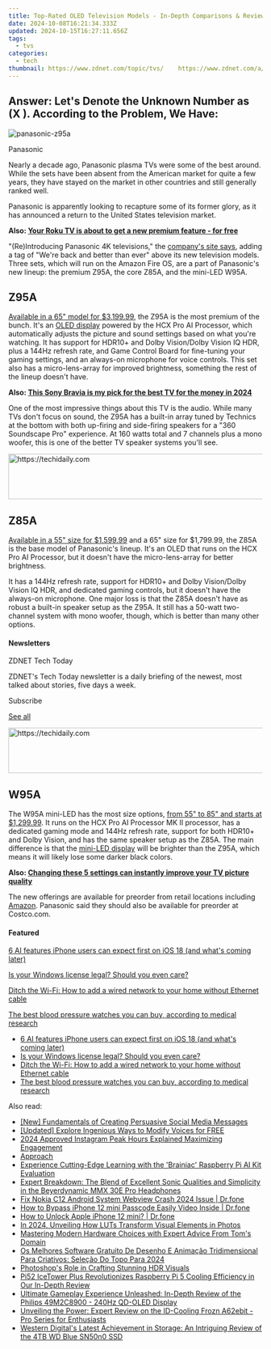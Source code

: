 ```yaml
---
title: Top-Rated OLED Television Models - In-Depth Comparisons & Reviews by Tech Experts | ZDNet
date: 2024-10-08T16:21:34.333Z
updated: 2024-10-15T16:27:11.656Z
tags:
  - tvs
categories:
  - tech
thumbnail: https://www.zdnet.com/topic/tvs/    https://www.zdnet.com/a/img/resize/da94ff96c5cb9b7b37bcd68c2df08e257f6c7363/2023/10/09/461c9ee6-81cd-4774-8a1f-daeac114edb0/gettyimages-1317622158.jpg?width=170&height=96&fit=crop&auto=webp
---
```


## Answer: Let's Denote the Unknown Number as \(X \). According to the Problem, We Have:

![panasonic-z95a](https://www.zdnet.com/a/img/resize/f7f94f63b0adb095008402150d3e792441c46bd6/2024/09/05/0f775309-83aa-42b4-ba1d-c06e9b7716bf/panasonic-z95a.jpg?auto=webp&width=1280)

Panasonic

Nearly a decade ago, Panasonic plasma TVs were some of the best around. While the sets have been absent from the American market for quite a few years, they have stayed on the market in other countries and still generally ranked well.

Panasonic is apparently looking to recapture some of its former glory, as it has announced a return to the United States television market.

**Also: [Your Roku TV is about to get a new premium feature - for free](https://www.zdnet.com/home-and-office/home-entertainment/your-roku-tv-is-about-to-get-a-new-premium-feature-for-free/)**

"(Re)Introducing Panasonic 4K televisions," the [company's site says](https://shop.panasonic.com/pages/panasonic-smart-tvs), adding a tag of "We're back and better than ever" above its new television models. Three sets, which will run on the Amazon Fire OS, are a part of Panasonic's new lineup: the premium Z95A, the core Z85A, and the mini-LED W95A.

## Z95A 

[Available in a 65" model for $3,199.99](https://buy.geni.us/Proxy.ashx?TSID=368250&GR%5FURL=https%3A%2F%2Fwww.amazon.com%2FPanasonic-65-inch-Adaptive-Refresh-Hands-Free%2Fdp%2FB0D8S2D1CZ%2F%3Ftag%3Dzd-buy-button-20%26ascsubtag%3D%5F%5FCOM%5FCLICK%5FID%5F%5F%7Cb178a04b-30b1-4bc6-91be-439dc52e2c9b%7Cdtp&dtb=1), the Z95A is the most premium of the bunch. It's an [OLED display](https://www.zdnet.com/home-and-office/home-entertainment/oled-vs-qled/) powered by the HCX Pro AI Processor, which automatically adjusts the picture and sound settings based on what you're watching. It has support for HDR10+ and Dolby Vision/Dolby Vision IQ HDR, plus a 144Hz refresh rate, and Game Control Board for fine-tuning your gaming settings, and an always-on microphone for voice controls. This set also has a micro-lens-array for improved brightness, something the rest of the lineup doesn't have.

**Also: [This Sony Bravia is my pick for the best TV for the money in 2024](https://www.zdnet.com/home-and-office/home-entertainment/sony-bravia-x90l-review/)**

One of the most impressive things about this TV is the audio. While many TVs don't focus on sound, the Z95A has a built-in array tuned by Technics at the bottom with both up-firing and side-firing speakers for a "360 Soundscape Pro" experience. At 160 watts total and 7 channels plus a mono woofer, this is one of the better TV speaker systems you'll see.

<!-- affiliate ads begin -->
<a href="https://aligracehair.sjv.io/c/5597632/1934292/19272" target="_top" id="1934292">
  <img src="//a.impactradius-go.com/display-ad/19272-1934292" border="0" alt="https://techidaily.com" width="728" height="90"/>
</a>
<img height="0" width="0" src="https://aligracehair.sjv.io/i/5597632/1934292/19272" style="position:absolute;visibility:hidden;" border="0" />
<!-- affiliate ads end -->

## Z85A

[Available in a 55" size for $1,599.99](https://buy.geni.us/Proxy.ashx?TSID=368250&GR%5FURL=https%3A%2F%2Fwww.amazon.com%2FPanasonic-65-inch-Amazon-Adaptive-Refresh%2Fdp%2FB0D8S669CY%3Ftag%3Dzd-buy-button-20%26ascsubtag%3D%5F%5FCOM%5FCLICK%5FID%5F%5F%7Cb178a04b-30b1-4bc6-91be-439dc52e2c9b%7Cdtp&dtb=1) and a 65" size for $1,799.99, the Z85A is the base model of Panasonic's lineup. It's an OLED that runs on the HCX Pro AI Processor, but it doesn't have the micro-lens-array for better brightness. 

It has a 144Hz refresh rate, support for HDR10+ and Dolby Vision/Dolby Vision IQ HDR, and dedicated gaming controls, but it doesn't have the always-on microphone. One major loss is that the Z85A doesn't have as robust a built-in speaker setup as the Z95A. It still has a 50-watt two-channel system with mono woofer, though, which is better than many other options.

#### Newsletters

ZDNET Tech Today

ZDNET's Tech Today newsletter is a daily briefing of the newest, most talked about stories, five days a week.

 Subscribe

[See all](https://www.zdnet.com/newsletters/)

<!-- affiliate ads begin -->
<a href="https://smilemakers.pxf.io/c/5597632/2123901/26106" target="_top" id="2123901">
  <img src="//a.impactradius-go.com/display-ad/26106-2123901" border="0" alt="https://techidaily.com" width="728" height="90"/>
</a>
<img height="0" width="0" src="https://smilemakers.pxf.io/i/5597632/2123901/26106" style="position:absolute;visibility:hidden;" border="0" />
<!-- affiliate ads end -->

## W95A

The W95A mini-LED has the most size options, [from 55" to 85" and starts at $1,299.99](https://buy.geni.us/Proxy.ashx?TSID=368250&GR%5FURL=https%3A%2F%2Fwww.amazon.com%2FPanasonic-65-inch-Amazon-Dimming-Refresh%2Fdp%2FB0D8SDKSWT%3Ftag%3Dzd-buy-button-20%26ascsubtag%3D%5F%5FCOM%5FCLICK%5FID%5F%5F%7Cb178a04b-30b1-4bc6-91be-439dc52e2c9b%7Cdtp&dtb=1). It runs on the HCX Pro AI Processor MK II processor, has a dedicated gaming mode and 144Hz refresh rate, support for both HDR10+ and Dolby Vision, and has the same speaker setup as the Z85A. The main difference is that the [mini-LED display](https://www.zdnet.com/home-and-office/home-entertainment/mini-led-vs-oled-tv/) will be brighter than the Z95A, which means it will likely lose some darker black colors.

**Also: [Changing these 5 settings can instantly improve your TV picture quality](https://www.zdnet.com/home-and-office/home-entertainment/i-changed-these-5-tv-settings-to-instantly-improve-the-picture-quality-and-how-they-work/)**

The new offerings are available for preorder from retail locations including [Amazon](https://buy.geni.us/Proxy.ashx?TSID=368250&GR%5FURL=https%3A%2F%2Fwww.amazon.com%2Fstores%2Fpage%2F0DF89631-4965-4138-9A1F-B2458F6B8379%3Ftag%3Dzd-buy-button-20%26ascsubtag%3D%5F%5FCOM%5FCLICK%5FID%5F%5F%7Cb178a04b-30b1-4bc6-91be-439dc52e2c9b%7Cdtp&dtb=1). Panasonic said they should also be available for preorder at Costco.com.

#### Featured

[6 AI features iPhone users can expect first on iOS 18 (and what's coming later)](https://www.zdnet.com/article/6-ai-features-iphone-users-can-expect-first-on-ios-18-and-whats-coming-later/ "6 AI features iPhone users can expect first on iOS 18 (and what's coming later)")

[Is your Windows license legal? Should you even care?](https://www.zdnet.com/article/is-your-windows-license-legal-should-you-even-care/ "Is your Windows license legal? Should you even care?")

[Ditch the Wi-Fi: How to add a wired network to your home without Ethernet cable](https://www.zdnet.com/article/ditch-the-wi-fi-how-to-add-a-wired-network-to-your-home-without-ethernet-cable/ "Ditch the Wi-Fi: How to add a wired network to your home without Ethernet cable")

[The best blood pressure watches you can buy, according to medical research](https://www.zdnet.com/article/best-blood-pressure-watch/ "The best blood pressure watches you can buy, according to medical research")

* [6 AI features iPhone users can expect first on iOS 18 (and what's coming later)](https://www.zdnet.com/article/6-ai-features-iphone-users-can-expect-first-on-ios-18-and-whats-coming-later/ "6 AI features iPhone users can expect first on iOS 18 (and what's coming later)")
* [Is your Windows license legal? Should you even care?](https://www.zdnet.com/article/is-your-windows-license-legal-should-you-even-care/ "Is your Windows license legal? Should you even care?")
* [Ditch the Wi-Fi: How to add a wired network to your home without Ethernet cable](https://www.zdnet.com/article/ditch-the-wi-fi-how-to-add-a-wired-network-to-your-home-without-ethernet-cable/ "Ditch the Wi-Fi: How to add a wired network to your home without Ethernet cable")
* [The best blood pressure watches you can buy, according to medical research](https://www.zdnet.com/article/best-blood-pressure-watch/ "The best blood pressure watches you can buy, according to medical research")

<ins class="adsbygoogle"
     style="display:block"
     data-ad-format="autorelaxed"
     data-ad-client="ca-pub-7571918770474297"
     data-ad-slot="1223367746"></ins>

<ins class="adsbygoogle"
     style="display:block"
     data-ad-client="ca-pub-7571918770474297"
     data-ad-slot="8358498916"
     data-ad-format="auto"
     data-full-width-responsive="true"></ins>

<span class="atpl-alsoreadstyle">Also read:</span>
<div><ul>
<li><a href="https://facebook-video-content.techidaily.com/new-fundamentals-of-creating-persuasive-social-media-messages/"><u>[New] Fundamentals of Creating Persuasive Social Media Messages</u></a></li>
<li><a href="https://some-techniques.techidaily.com/updated-explore-ingenious-ways-to-modify-voices-for-free/"><u>[Updated] Explore Ingenious Ways to Modify Voices for FREE</u></a></li>
<li><a href="https://instagram-videos.techidaily.com/2024-approved-instagram-peak-hours-explained-maximizing-engagement/"><u>2024 Approved Instagram Peak Hours Explained Maximizing Engagement</u></a></li>
<li><a href="https://hardware-reviews.techidaily.com/1723341716627-approach/"><u>Approach</u></a></li>
<li><a href="https://hardware-reviews.techidaily.com/experience-cutting-edge-learning-with-the-brainiac-raspberry-pi-ai-kit-evaluation/"><u>Experience Cutting-Edge Learning with the 'Brainiac' Raspberry Pi AI Kit Evaluation</u></a></li>
<li><a href="https://hardware-reviews.techidaily.com/expert-breakdown-the-blend-of-excellent-sonic-qualities-and-simplicity-in-the-beyerdynamic-mmx-30e-pro-headphones/"><u>Expert Breakdown: The Blend of Excellent Sonic Qualities and Simplicity in the Beyerdynamic MMX 30E Pro Headphones</u></a></li>
<li><a href="https://howto.techidaily.com/fix-nokia-c12-android-system-webview-crash-2024-issue-drfone-by-drfone-fix-android-problems-fix-android-problems/"><u>Fix Nokia C12 Android System Webview Crash 2024 Issue | Dr.fone</u></a></li>
<li><a href="https://iphone-unlock.techidaily.com/how-to-bypass-iphone-12-mini-passcode-easily-video-inside-drfone-by-drfone-ios/"><u>How to Bypass iPhone 12 mini Passcode Easily Video Inside | Dr.fone</u></a></li>
<li><a href="https://iphone-unlock.techidaily.com/how-to-unlock-apple-iphone-12-mini-drfone-by-drfone-ios/"><u>How to Unlock Apple iPhone 12 mini? | Dr.fone</u></a></li>
<li><a href="https://some-skills.techidaily.com/in-2024-unveiling-how-luts-transform-visual-elements-in-photos/"><u>In 2024, Unveiling How LUTs Transform Visual Elements in Photos</u></a></li>
<li><a href="https://hardware-reviews.techidaily.com/mastering-modern-hardware-choices-with-expert-advice-from-toms-domain/"><u>Mastering Modern Hardware Choices with Expert Advice From Tom's Domain</u></a></li>
<li><a href="https://tech-revival.techidaily.com/os-melhores-software-gratuito-de-desenho-e-animacao-tridimensional-para-criativos-selecao-do-topo-para-2024/"><u>Os Melhores Software Gratuito De Desenho E Animação Tridimensional Para Criativos: Seleção Do Topo Para 2024</u></a></li>
<li><a href="https://extra-hints.techidaily.com/photoshops-role-in-crafting-stunning-hdr-visuals/"><u>Photoshop's Role in Crafting Stunning HDR Visuals</u></a></li>
<li><a href="https://hardware-reviews.techidaily.com/pi52-icetower-plus-revolutionizes-raspberry-pi-5-cooling-efficiency-in-our-in-depth-review/"><u>Pi52 IceTower Plus Revolutionizes Raspberry Pi 5 Cooling Efficiency in Our In-Depth Review</u></a></li>
<li><a href="https://hardware-reviews.techidaily.com/ultimate-gameplay-experience-unleashed-in-depth-review-of-the-philips-49m2c8900-240hz-qd-oled-display/"><u>Ultimate Gameplay Experience Unleashed: In-Depth Review of the Philips 49M2C8900 - 240Hz QD-OLED Display</u></a></li>
<li><a href="https://hardware-reviews.techidaily.com/unveiling-the-power-expert-review-on-the-id-cooling-frozn-a62ebit-pro-series-for-enthusiasts/"><u>Unveiling the Power: Expert Review on the ID-Cooling Frozn A62ebit - Pro Series for Enthusiasts</u></a></li>
<li><a href="https://hardware-reviews.techidaily.com/western-digitals-latest-achievement-in-storage-an-intriguing-review-of-the-4tb-wd-blue-sn50n0-ssd/"><u>Western Digital's Latest Achievement in Storage: An Intriguing Review of the 4TB WD Blue SN50n0 SSD</u></a></li>
</ul></div>


